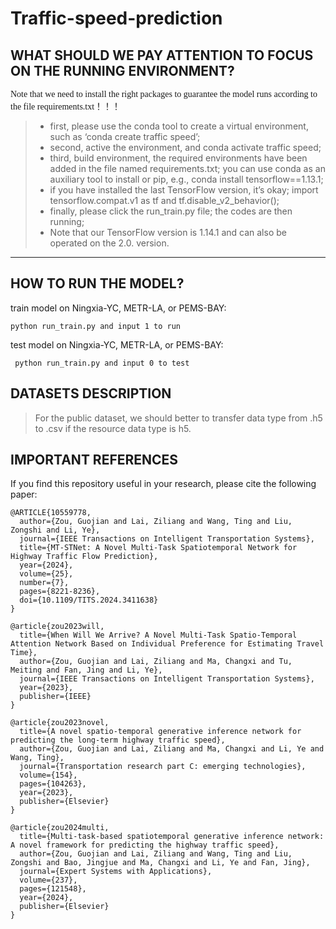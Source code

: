 # Traffic-speed-prediction

## WHAT SHOULD WE PAY ATTENTION TO FOCUS ON THE RUNNING ENVIRONMENT?

<font face="微软雅黑" >Note that we need to install the right packages to guarantee the model runs according to the file requirements.txt！！！</font>
  
>* first, please use the conda tool to create a virtual environment, such as ‘conda create traffic speed’;  
> * second, active the environment, and conda activate traffic speed;   
> * third, build environment, the required environments have been added in the file named requirements.txt; you can use conda as an auxiliary tool to install or pip, e.g., conda install tensorflow==1.13.1;    
> * if you have installed the last TensorFlow version, it’s okay; import tensorflow.compat.v1 as tf and tf.disable_v2_behavior();    
> * finally, please click the run_train.py file; the codes are then running;  
> * Note that our TensorFlow version is 1.14.1 and can also be operated on the 2.0. version.  
---

## HOW TO RUN THE MODEL?

train model on Ningxia-YC, METR-LA, or PEMS-BAY:
```
python run_train.py and input 1 to run
```
test model on Ningxia-YC, METR-LA, or PEMS-BAY:
```
 python run_train.py and input 0 to test
```


## DATASETS DESCRIPTION

> For the public dataset, we should better to transfer data type from .h5 to .csv if the resource data type is h5.


## IMPORTANT REFERENCES

If you find this repository useful in your research, please cite the following paper:
```
@ARTICLE{10559778,
  author={Zou, Guojian and Lai, Ziliang and Wang, Ting and Liu, Zongshi and Li, Ye},
  journal={IEEE Transactions on Intelligent Transportation Systems}, 
  title={MT-STNet: A Novel Multi-Task Spatiotemporal Network for Highway Traffic Flow Prediction}, 
  year={2024},
  volume={25},
  number={7},
  pages={8221-8236},
  doi={10.1109/TITS.2024.3411638}
}

@article{zou2023will,
  title={When Will We Arrive? A Novel Multi-Task Spatio-Temporal Attention Network Based on Individual Preference for Estimating Travel Time},
  author={Zou, Guojian and Lai, Ziliang and Ma, Changxi and Tu, Meiting and Fan, Jing and Li, Ye},
  journal={IEEE Transactions on Intelligent Transportation Systems},
  year={2023},
  publisher={IEEE}
}

@article{zou2023novel,
  title={A novel spatio-temporal generative inference network for predicting the long-term highway traffic speed},
  author={Zou, Guojian and Lai, Ziliang and Ma, Changxi and Li, Ye and Wang, Ting},
  journal={Transportation research part C: emerging technologies},
  volume={154},
  pages={104263},
  year={2023},
  publisher={Elsevier}
}

@article{zou2024multi,
  title={Multi-task-based spatiotemporal generative inference network: A novel framework for predicting the highway traffic speed},
  author={Zou, Guojian and Lai, Ziliang and Wang, Ting and Liu, Zongshi and Bao, Jingjue and Ma, Changxi and Li, Ye and Fan, Jing},
  journal={Expert Systems with Applications},
  volume={237},
  pages={121548},
  year={2024},
  publisher={Elsevier}
}
```